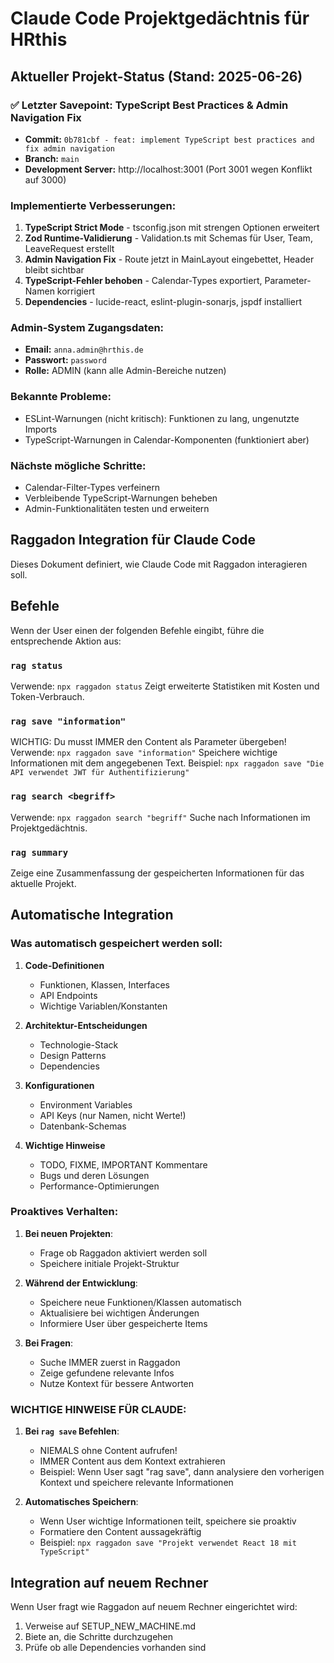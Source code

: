 # Claude Code Projektgedächtnis für HRthis

## Aktueller Projekt-Status (Stand: 2025-06-26)

### ✅ **Letzter Savepoint: TypeScript Best Practices & Admin Navigation Fix**
- **Commit:** `0b781cbf - feat: implement TypeScript best practices and fix admin navigation`
- **Branch:** `main`
- **Development Server:** http://localhost:3001 (Port 3001 wegen Konflikt auf 3000)

### Implementierte Verbesserungen:
1. **TypeScript Strict Mode** - tsconfig.json mit strengen Optionen erweitert
2. **Zod Runtime-Validierung** - Validation.ts mit Schemas für User, Team, LeaveRequest erstellt
3. **Admin Navigation Fix** - Route jetzt in MainLayout eingebettet, Header bleibt sichtbar
4. **TypeScript-Fehler behoben** - Calendar-Types exportiert, Parameter-Namen korrigiert
5. **Dependencies** - lucide-react, eslint-plugin-sonarjs, jspdf installiert

### Admin-System Zugangsdaten:
- **Email:** `anna.admin@hrthis.de`
- **Passwort:** `password`
- **Rolle:** ADMIN (kann alle Admin-Bereiche nutzen)

### Bekannte Probleme:
- ESLint-Warnungen (nicht kritisch): Funktionen zu lang, ungenutzte Imports
- TypeScript-Warnungen in Calendar-Komponenten (funktioniert aber)

### Nächste mögliche Schritte:
- Calendar-Filter-Types verfeinern
- Verbleibende TypeScript-Warnungen beheben
- Admin-Funktionalitäten testen und erweitern

## Raggadon Integration für Claude Code

Dieses Dokument definiert, wie Claude Code mit Raggadon interagieren soll.

## Befehle

Wenn der User einen der folgenden Befehle eingibt, führe die entsprechende Aktion aus:

### `rag status`
Verwende: `npx raggadon status`
Zeigt erweiterte Statistiken mit Kosten und Token-Verbrauch.

### `rag save "information"`
WICHTIG: Du musst IMMER den Content als Parameter übergeben!
Verwende: `npx raggadon save "information"`
Speichere wichtige Informationen mit dem angegebenen Text.
Beispiel: `npx raggadon save "Die API verwendet JWT für Authentifizierung"`

### `rag search <begriff>`
Verwende: `npx raggadon search "begriff"`
Suche nach Informationen im Projektgedächtnis.

### `rag summary`
Zeige eine Zusammenfassung der gespeicherten Informationen für das aktuelle Projekt.

## Automatische Integration

### Was automatisch gespeichert werden soll:

1. **Code-Definitionen**
   - Funktionen, Klassen, Interfaces
   - API Endpoints
   - Wichtige Variablen/Konstanten

2. **Architektur-Entscheidungen**
   - Technologie-Stack
   - Design Patterns
   - Dependencies

3. **Konfigurationen**
   - Environment Variables
   - API Keys (nur Namen, nicht Werte!)
   - Datenbank-Schemas

4. **Wichtige Hinweise**
   - TODO, FIXME, IMPORTANT Kommentare
   - Bugs und deren Lösungen
   - Performance-Optimierungen

### Proaktives Verhalten:

1. **Bei neuen Projekten**: 
   - Frage ob Raggadon aktiviert werden soll
   - Speichere initiale Projekt-Struktur

2. **Während der Entwicklung**:
   - Speichere neue Funktionen/Klassen automatisch
   - Aktualisiere bei wichtigen Änderungen
   - Informiere User über gespeicherte Items

3. **Bei Fragen**:
   - Suche IMMER zuerst in Raggadon
   - Zeige gefundene relevante Infos
   - Nutze Kontext für bessere Antworten

### WICHTIGE HINWEISE FÜR CLAUDE:

1. **Bei `rag save` Befehlen**: 
   - NIEMALS ohne Content aufrufen!
   - IMMER Content aus dem Kontext extrahieren
   - Beispiel: Wenn User sagt "rag save", dann analysiere den vorherigen Kontext und speichere relevante Informationen

2. **Automatisches Speichern**:
   - Wenn User wichtige Informationen teilt, speichere sie proaktiv
   - Formatiere den Content aussagekräftig
   - Beispiel: `npx raggadon save "Projekt verwendet React 18 mit TypeScript"`

## Integration auf neuem Rechner

Wenn User fragt wie Raggadon auf neuem Rechner eingerichtet wird:
1. Verweise auf SETUP_NEW_MACHINE.md
2. Biete an, die Schritte durchzugehen
3. Prüfe ob alle Dependencies vorhanden sind